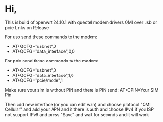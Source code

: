 # Hi,

This is build of
openwrt 24.10.1 with quectel modem drivers QMI over usb or pcie
Links on Release

For usb send these commands to the modem:
* AT+QCFG="usbnet",0
* AT+QCFG="data_interface",0,0

For pcie send these commands to the modem:
* AT+QCFG="usbnet",0
* AT+QCFG="data_interface",1,0
* AT+QCFG="pcie/mode",1

Make sure your sim is without PIN and there is PIN send:
AT+CPIN=Your SIM Pin



Then add new interface (or you can edit wan) and choose protocol "QMI Cellular" 
 and add your APN and if there is auth and choose IPv4 if you ISP not support IPv6
 and press "Save" and wait for seconds and it will work

